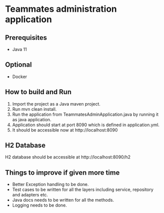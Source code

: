# Teammates administration application

Prerequisites
-------------
* Java 11

Optional
-------------
* Docker

How to build and Run
--------------------
1) Import the project as a Java maven project. 
2) Run mvn clean install.
3) Run the application from TeammatesAdminApplication.java by running it as java application.
4) Application should start at port 8090 which is defined in application.yml.
5) It should be accessible now at http://localhost:8090

H2 Database
-----------
H2 database should be accessible at http://localhost:8090/h2 

Things to improve if given more time
------------------------------------
* Better Exception handling to be done.
* Test cases to be written for all the layers including service, repository and adapters etc.
* Java docs needs to be written for all the methods.
* Logging needs to be done.
